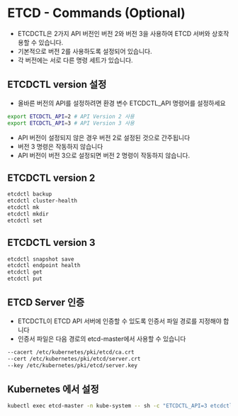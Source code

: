 # ETCD - Commands (Optional)

* ETCDCTL은 2가지 API 버전인 버전 2와 버전 3을 사용하여 ETCD 서버와 상호작용할 수 있습니다. 
* 기본적으로 버전 2를 사용하도록 설정되어 있습니다. 
* 각 버전에는 서로 다른 명령 세트가 있습니다.

## ETCDCTL version 설정

* 올바른 버전의 API를 설정하려면 환경 변수 ETCDCTL_API 명령어를 설정하세요

```bash
export ETCDCTL_API=2 # API Version 2 사용
export ETCDCTL_API=3 # API Version 3 사용
```

* API 버전이 설정되지 않은 경우 버전 2로 설정된 것으로 간주됩니다
* 버전 3 명령은 작동하지 않습니다
* API 버전이 버전 3으로 설정되면 버전 2 명령이 작동하지 않습니다.

## ETCDCTL version 2

```bash
etcdctl backup
etcdctl cluster-health
etcdctl mk
etcdctl mkdir
etcdctl set
```

## ETCDCTL version 3

```bash
etcdctl snapshot save 
etcdctl endpoint health
etcdctl get
etcdctl put
```

## ETCD Server 인증

* ETCDCTL이 ETCD API 서버에 인증할 수 있도록 인증서 파일 경로를 지정해야 합니다
* 인증서 파일은 다음 경로의 etcd-master에서 사용할 수 있습니다

```bash
--cacert /etc/kubernetes/pki/etcd/ca.crt     
--cert /etc/kubernetes/pki/etcd/server.crt     
--key /etc/kubernetes/pki/etcd/server.key
```

## Kubernetes 에서 설정

```bash
kubectl exec etcd-master -n kube-system -- sh -c "ETCDCTL_API=3 etcdctl get / --prefix --keys-only --limit=10 --cacert /etc/kubernetes/pki/etcd/ca.crt --cert /etc/kubernetes/pki/etcd/server.crt  --key /etc/kubernetes/pki/etcd/server.key" 
```